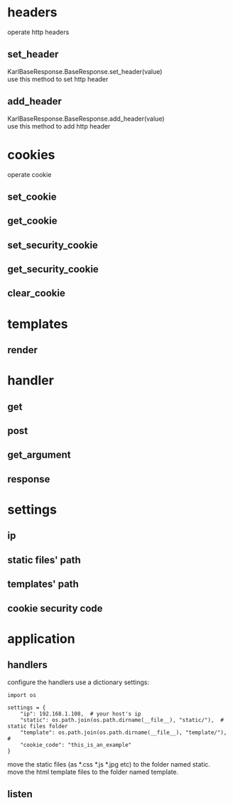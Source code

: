 # headers
operate http headers  
## set_header
KarlBaseResponse.BaseResponse.set_header(value)  
use this method to set http header  
## add_header
KarlBaseResponse.BaseResponse.add_header(value)  
use this method to add http header  
# cookies
operate cookie
## set_cookie

## get_cookie
## set_security_cookie
## get_security_cookie
## clear_cookie
# templates
## render
# handler
## get
## post
## get_argument
## response
# settings
## ip
## static files' path
## templates' path
## cookie security code
# application
## handlers
configure the handlers use a dictionary settings:  

    import os
    
    settings = {
        "ip": 192.168.1.108,  # your host's ip
        "static": os.path.join(os.path.dirname(__file__), "static/"),  # static files folder
        "template": os.path.join(os.path.dirname(__file__), "template/"),  #
        "cookie_code": "this_is_an_example"
    }
    
move the static files (as *.css *.js *.jpg etc) to the folder named static.  
move the html template files to the folder named template.  

  
## listen